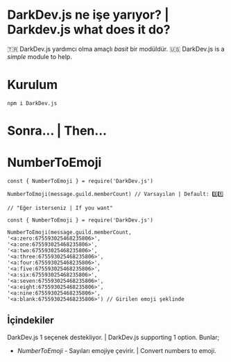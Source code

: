 # DarkDev.js ne işe yarıyor? | Darkdev.js what does it do?

🇹🇷 DarkDev.js yardımcı olma amaçlı *basit* bir modüldür.
🇺🇸 DarkDev.js is a *simple* module to help.

# Kurulum

`npm i DarkDev.js`

# Sonra... | Then...

# NumberToEmoji
```
const { NumberToEmoji } = require('DarkDev.js')

NumberToEmoji(message.guild.memberCount) // Varsayılan | Default: 3️⃣1️⃣

// "Eğer isterseniz | If you want"

const { NumberToEmoji } = require('DarkDev.js')

NumberToEmoji(message.guild.memberCount,
'<a:zero:675593025468235806>',
'<a:one:675593025468235806>',
'<a:two:675593025468235806>',
'<a:three:675593025468235806>',
'<a:four:675593025468235806>',
'<a:five:675593025468235806>',
'<a:six:675593025468235806>',
'<a:seven:675593025468235806>',
'<a:eight:675593025468235806>',
'<a:nine:675593025468235806>',
'<a:blank:675593025468235806>') // Girilen emoji şeklinde
```

## İçindekiler

DarkDev.js 1 seçenek destekliyor. | DarkDev.js supporting 1 option. Bunlar;

* *_NumberToEmoji_* - Sayıları emojiye çevirir. | Convert numbers to emoji.
